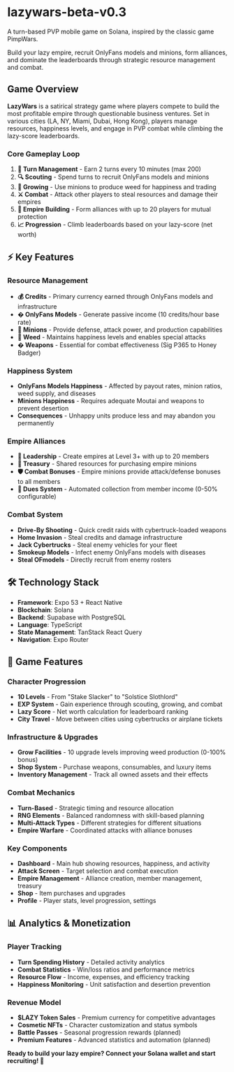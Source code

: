 # lazywars-beta-v0.3

A turn-based PVP mobile game on Solana, inspired by the classic game PimpWars. 

Build your lazy empire, recruit OnlyFans models and minions, form alliances, and dominate the leaderboards through strategic resource management and combat.

## Game Overview

**LazyWars** is a satirical strategy game where players compete to build the most profitable empire through questionable business ventures. Set in various cities (LA, NY, Miami, Dubai, Hong Kong), players manage resources, happiness levels, and engage in PVP combat while climbing the lazy-score leaderboards.

### Core Gameplay Loop

1. **🔄 Turn Management** - Earn 2 turns every 10 minutes (max 200)
2. **🔍 Scouting** - Spend turns to recruit OnlyFans models and minions
3. **🌿 Growing** - Use minions to produce weed for happiness and trading
4. **⚔️ Combat** - Attack other players to steal resources and damage their empires
5. **🏰 Empire Building** - Form alliances with up to 20 players for mutual protection
6. **📈 Progression** - Climb leaderboards based on your lazy-score (net worth)

## ⚡ Key Features

### Resource Management
- **💰 Credits** - Primary currency earned through OnlyFans models and infrastructure
- **� OnlyFans Models** - Generate passive income (10 credits/hour base rate)
- **🔫 Minions** - Provide defense, attack power, and production capabilities
- **🌿 Weed** - Maintains happiness levels and enables special attacks
- **� Weapons** - Essential for combat effectiveness (Sig P365 to Honey Badger)

### Happiness System
- **OnlyFans Models Happiness** - Affected by payout rates, minion ratios, weed supply, and diseases
- **Minions Happiness** - Requires adequate Moutai and weapons to prevent desertion
- **Consequences** - Unhappy units produce less and may abandon you permanently

### Empire Alliances
- **👑 Leadership** - Create empires at Level 3+ with up to 20 members
- **💎 Treasury** - Shared resources for purchasing empire minions
- **🛡️ Combat Bonuses** - Empire minions provide attack/defense bonuses to all members
- **💸 Dues System** - Automated collection from member income (0-50% configurable)

### Combat System
- **Drive-By Shooting** - Quick credit raids with cybertruck-loaded weapons
- **Home Invasion** - Steal credits and damage infrastructure
- **Jack Cybertrucks** - Steal enemy vehicles for your fleet
- **Smokeup Models** - Infect enemy OnlyFans models with diseases
- **Steal OFmodels** - Directly recruit from enemy rosters

## 🛠️ Technology Stack

- **Framework**: Expo 53 + React Native
- **Blockchain**: Solana
- **Backend**: Supabase with PostgreSQL
- **Language**: TypeScript
- **State Management**: TanStack React Query
- **Navigation**: Expo Router

## 🎯 Game Features

### Character Progression
- **10 Levels** - From "Stake Slacker" to "Solstice Slothlord"
- **EXP System** - Gain experience through scouting, growing, and combat
- **Lazy Score** - Net worth calculation for leaderboard ranking
- **City Travel** - Move between cities using cybertrucks or airplane tickets

### Infrastructure & Upgrades
- **Grow Facilities** - 10 upgrade levels improving weed production (0-100% bonus)
- **Shop System** - Purchase weapons, consumables, and luxury items
- **Inventory Management** - Track all owned assets and their effects

### Combat Mechanics
- **Turn-Based** - Strategic timing and resource allocation
- **RNG Elements** - Balanced randomness with skill-based planning
- **Multi-Attack Types** - Different strategies for different situations
- **Empire Warfare** - Coordinated attacks with alliance bonuses

### Key Components
- **Dashboard** - Main hub showing resources, happiness, and activity
- **Attack Screen** - Target selection and combat execution
- **Empire Management** - Alliance creation, member management, treasury
- **Shop** - Item purchases and upgrades
- **Profile** - Player stats, level progression, settings

## 📊 Analytics & Monetization

### Player Tracking
- **Turn Spending History** - Detailed activity analytics
- **Combat Statistics** - Win/loss ratios and performance metrics
- **Resource Flow** - Income, expenses, and efficiency tracking
- **Happiness Monitoring** - Unit satisfaction and desertion prevention

### Revenue Model
- **$LAZY Token Sales** - Premium currency for competitive advantages
- **Cosmetic NFTs** - Character customization and status symbols
- **Battle Passes** - Seasonal progression rewards (planned)
- **Premium Features** - Advanced statistics and automation (planned)

**Ready to build your lazy empire? Connect your Solana wallet and start recruiting! 🎉**
